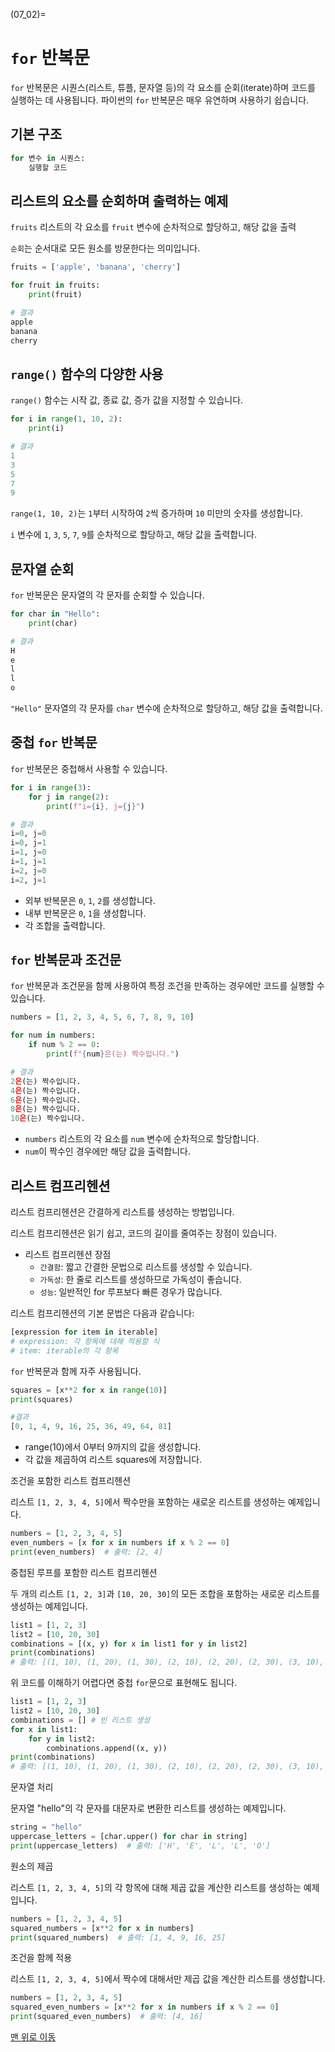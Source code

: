 (07_02)=
# `for` 반복문

`for` 반복문은 시퀀스(리스트, 튜플, 문자열 등)의 각 요소를 순회(iterate)하며 코드를 실행하는 데 사용됩니다. 파이썬의 `for` 반복문은 매우 유연하며 사용하기 쉽습니다.

## 기본 구조

```python
for 변수 in 시퀀스:
    실행할 코드
```

## 리스트의 요소를 순회하며 출력하는 예제

`fruits` 리스트의 각 요소를 `fruit` 변수에 순차적으로 할당하고, 해당 값을 출력

`순회`는 순서대로 모든 원소를 방문한다는 의미입니다.

```python
fruits = ['apple', 'banana', 'cherry']

for fruit in fruits:
    print(fruit)

# 결과
apple
banana
cherry
```

## `range()` 함수의 다양한 사용

`range()` 함수는 시작 값, 종료 값, 증가 값을 지정할 수 있습니다.

```python
for i in range(1, 10, 2):
    print(i)

# 결과
1
3
5
7
9
```

`range(1, 10, 2)`는 `1`부터 시작하여 `2`씩 증가하며 `10` 미만의 숫자를 생성합니다.

`i` 변수에 `1`, `3`, `5`, `7`, `9`를 순차적으로 할당하고, 해당 값을 출력합니다.

## 문자열 순회

`for` 반복문은 문자열의 각 문자를 순회할 수 있습니다.

```python
for char in "Hello":
    print(char)

# 결과
H
e
l
l
o
```
`"Hello"` 문자열의 각 문자를 `char` 변수에 순차적으로 할당하고, 해당 값을 출력합니다.


## 중첩 `for` 반복문

`for` 반복문은 중첩해서 사용할 수 있습니다.

```python
for i in range(3):
    for j in range(2):
        print(f"i={i}, j={j}")

# 결과
i=0, j=0
i=0, j=1
i=1, j=0
i=1, j=1
i=2, j=0
i=2, j=1
```

- 외부 반복문은 `0`, `1`, `2`를 생성합니다.
- 내부 반복문은 `0`, `1`을 생성합니다.
- 각 조합을 출력합니다.

## `for` 반복문과 조건문

`for` 반복문과 조건문을 함께 사용하여 특정 조건을 만족하는 경우에만 코드를 실행할 수 있습니다.

```python
numbers = [1, 2, 3, 4, 5, 6, 7, 8, 9, 10]

for num in numbers:
    if num % 2 == 0:
        print(f"{num}은(는) 짝수입니다.")

# 결과
2은(는) 짝수입니다.
4은(는) 짝수입니다.
6은(는) 짝수입니다.
8은(는) 짝수입니다.
10은(는) 짝수입니다.
```

- `numbers` 리스트의 각 요소를 `num` 변수에 순차적으로 할당합니다.
- `num`이 짝수인 경우에만 해당 값을 출력합니다.

## 리스트 컴프리헨션

리스트 컴프리헨션은 간결하게 리스트를 생성하는 방법입니다.

리스트 컴프리헨션은 읽기 쉽고, 코드의 길이를 줄여주는 장점이 있습니다.

- 리스트 컴프리헨션 장점
  - `간결함`: 짧고 간결한 문법으로 리스트를 생성할 수 있습니다.
  - `가독성`: 한 줄로 리스트를 생성하므로 가독성이 좋습니다.
  - `성능`: 일반적인 for 루프보다 빠른 경우가 많습니다.

리스트 컴프리헨션의 기본 문법은 다음과 같습니다:

```python
[expression for item in iterable]
# expression: 각 항목에 대해 적용할 식
# item: iterable의 각 항목
```

`for` 반복문과 함께 자주 사용됩니다.

```python
squares = [x**2 for x in range(10)]
print(squares)

#결과
[0, 1, 4, 9, 16, 25, 36, 49, 64, 81]
```
- range(10)에서 0부터 9까지의 값을 생성합니다.
- 각 값을 제곱하여 리스트 squares에 저장합니다.

조건을 포함한 리스트 컴프리헨션

리스트 `[1, 2, 3, 4, 5]`에서 짝수만을 포함하는 새로운 리스트를 생성하는 예제입니다.

```python
numbers = [1, 2, 3, 4, 5]
even_numbers = [x for x in numbers if x % 2 == 0]
print(even_numbers)  # 출력: [2, 4]
```

중첩된 루프를 포함한 리스트 컴프리헨션

두 개의 리스트 `[1, 2, 3]`과 `[10, 20, 30]`의 모든 조합을 포함하는 새로운 리스트를 생성하는 예제입니다.

```python
list1 = [1, 2, 3]
list2 = [10, 20, 30]
combinations = [(x, y) for x in list1 for y in list2]
print(combinations)
# 출력: [(1, 10), (1, 20), (1, 30), (2, 10), (2, 20), (2, 30), (3, 10), (3, 20), (3, 30)]
```

위 코드를 이해하기 어렵다면 중첩 `for`문으로 표현해도 됩니다.

```python
list1 = [1, 2, 3]
list2 = [10, 20, 30]
combinations = [] # 빈 리스트 생성
for x in list1:
    for y in list2:
        combinations.append((x, y))
print(combinations)
# 출력: [(1, 10), (1, 20), (1, 30), (2, 10), (2, 20), (2, 30), (3, 10), (3, 20), (3, 30)]
```


문자열 처리

문자열 "hello"의 각 문자를 대문자로 변환한 리스트를 생성하는 예제입니다.

```python
string = "hello"
uppercase_letters = [char.upper() for char in string]
print(uppercase_letters)  # 출력: ['H', 'E', 'L', 'L', 'O']
```

원소의 제곱

리스트 `[1, 2, 3, 4, 5]`의 각 항목에 대해 제곱 값을 계산한 리스트를 생성하는 예제입니다.

```python
numbers = [1, 2, 3, 4, 5]
squared_numbers = [x**2 for x in numbers]
print(squared_numbers)  # 출력: [1, 4, 9, 16, 25]
```

조건을 함께 적용

리스트 `[1, 2, 3, 4, 5]`에서 짝수에 대해서만 제곱 값을 계산한 리스트를 생성합니다.

```python
numbers = [1, 2, 3, 4, 5]
squared_even_numbers = [x**2 for x in numbers if x % 2 == 0]
print(squared_even_numbers)  # 출력: [4, 16]
```

[맨 위로 이동](07_02)

